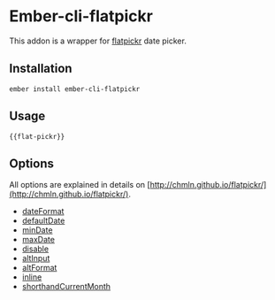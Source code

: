 # Ember-cli-flatpickr

This addon is a wrapper for [flatpickr](http://chmln.github.io/flatpickr/) date picker.

## Installation

`ember install ember-cli-flatpickr`

## Usage

`{{flat-pickr}}`

## Options

All options are explained in details on [http://chmln.github.io/flatpickr/](http://chmln.github.io/flatpickr/).

* [dateFormat](http://chmln.github.io/flatpickr/)
* [defaultDate](http://chmln.github.io/flatpickr/)
* [minDate](http://chmln.github.io/flatpickr/)
* [maxDate](http://chmln.github.io/flatpickr/)
* [disable](http://chmln.github.io/flatpickr/)
* [altInput](http://chmln.github.io/flatpickr/)
* [altFormat](http://chmln.github.io/flatpickr/)
* [inline](http://chmln.github.io/flatpickr/)
* [shorthandCurrentMonth](http://chmln.github.io/flatpickr/)
